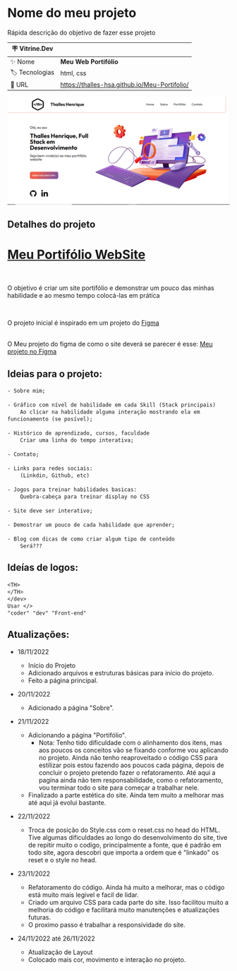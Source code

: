 # Nome do meu projeto

Rápida descrição do objetivo de fazer esse projeto

| :placard: Vitrine.Dev |     |
| -------------  | --- |
| :sparkles: Nome        | **Meu Web Portifólio**
| :label: Tecnologias | html, css
| :rocket: URL         | https://thalles-hsa.github.io/Meu-Portifolio/

<!-- Inserir imagem com a #vitrinedev ao final do link -->
![](img/site.PNG#vitrinedev)

## Detalhes do projeto

<h1><a href="https://thalles-hsa.github.io/Meu-Portifolio/" target="_black">Meu Portifólio WebSite</a></h1>

<br>
<p>O objetivo é criar um site portifólio e demonstrar um pouco das minhas habilidade e ao mesmo tempo colocá-las em prática</p>
<br>
<p>O projeto inicial é inspirado em um projeto do <a href="https://www.figma.com/community/file/1162157859305054706">Figma</a></p>
<br>
O Meu projeto do figma de como o site deverá se parecer é esse: <a href="https://www.figma.com/community/file/1162157859305054706">Meu projeto no Figma</a>


## Ideias para o projeto:
		
	- Sobre mim;

	- Gráfico com nível de habilidade em cada Skill (Stack principais) 
		Ao clicar na habilidade	alguma interação mostrando ela em funcionamento (se posível);

	- Histórico de aprendizado, cursos, faculdade
		Criar uma linha do tempo interativa;

	- Contato;

	- Links para redes sociais:
		(Linkdin, Github, etc)

	- Jogos para treinar habilidades basicas:
	    Quebra-cabeça para treinar display no CSS

	- Site deve ser interativo;

	- Demostrar um pouco de cada habilidade que aprender;

	- Blog com dicas de como criar algum tipo de conteúdo
	    Será???

## Ideías de logos:

	<TH>
	</TH>
	</dev>
	Usar </>
	"coder" "dev" "Front-end"

## Atualizações:

- 18/11/2022 	
	- Início do Projeto
   	- Adicionado arquivos e estruturas básicas para início do projeto.
	- Feito a página principal.

- 20/11/2022 
	- Adicionado a página "Sobre". 

- 21/11/2022
	- Adicionando a página "Portifólio".
		- Nota: Tenho tido dificuldade com o alinhamento dos itens, mas aos poucos os conceitos vão se fixando conforme vou aplicando no projeto.  Ainda não tenho reaproveitado o código CSS para estilizar pois estou fazendo aos poucos cada página, depois de concluir o projeto pretendo fazer o refatoramento.
		Até aqui a pagína ainda não tem responsabilidade, como o refatoramento, vou terminar todo o site para começar a trabalhar nele. 
	- Finalizado a parte estética do site. Ainda tem muito a melhorar mas até aqui já evolui bastante. 

- 22/11/2022
	- Troca de posição do Style.css com o reset.css no head do HTML. Tive algumas dificuldades ao longo do desenvolvimento do site, tive de repitir muito o codigo, principalmente a fonte, que é padrão em todo site, agora descobri que importa a ordem que é "linkado" os reset e o style no head.
	
-	23/11/2022
	- 	Refatoramento do código. Ainda há muito a melhorar, mas o código está muito mais legivel e facil de lidar.
	-	Criado um arquivo CSS para cada parte do site. Isso facilitou muito a melhoria do código e facilitará muito manutenções e atualizações futuras. 
	- O proximo passo é trabalhar a responsividade do site.

- 24/11/2022 até 26/11/2022
	- Atualização de Layout
	- Colocado mais cor, movimento e interação no projeto.

